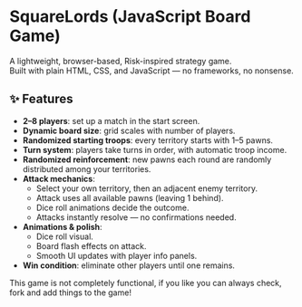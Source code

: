 # SquareLords (JavaScript Board Game)

A lightweight, browser-based, Risk-inspired strategy game.  
Built with plain HTML, CSS, and JavaScript — no frameworks, no nonsense.  

## ✨ Features

- **2–8 players**: set up a match in the start screen.  
- **Dynamic board size**: grid scales with number of players.  
- **Randomized starting troops**: every territory starts with 1–5 pawns.  
- **Turn system**: players take turns in order, with automatic troop income.  
- **Randomized reinforcement**: new pawns each round are randomly distributed among your territories.  
- **Attack mechanics**:  
  - Select your own territory, then an adjacent enemy territory.  
  - Attack uses all available pawns (leaving 1 behind).  
  - Dice roll animations decide the outcome.  
  - Attacks instantly resolve — no confirmations needed.  
- **Animations & polish**:  
  - Dice roll visual.  
  - Board flash effects on attack.  
  - Smooth UI updates with player info panels.  
- **Win condition**: eliminate other players until one remains.

This game is not completely functional, if you like you can always check, fork and add things to the game!

